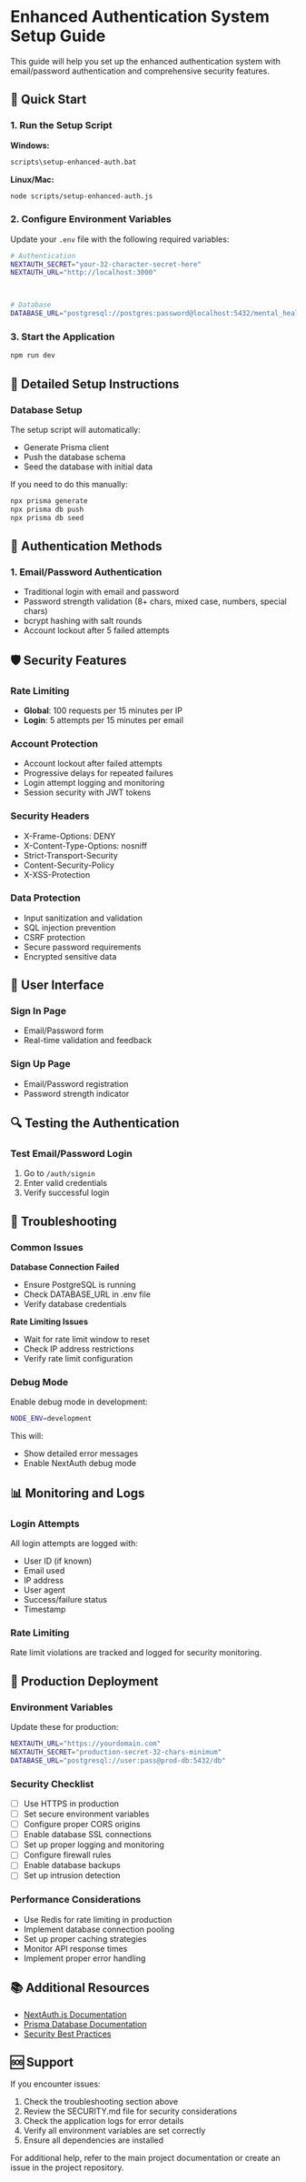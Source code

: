 # Enhanced Authentication System Setup Guide

This guide will help you set up the enhanced authentication system with email/password authentication and comprehensive security features.

## 🚀 Quick Start

### 1. Run the Setup Script

**Windows:**
```bash
scripts\setup-enhanced-auth.bat
```

**Linux/Mac:**
```bash
node scripts/setup-enhanced-auth.js
```

### 2. Configure Environment Variables

Update your `.env` file with the following required variables:

```bash
# Authentication
NEXTAUTH_SECRET="your-32-character-secret-here"
NEXTAUTH_URL="http://localhost:3000"



# Database
DATABASE_URL="postgresql://postgres:password@localhost:5432/mental_health_companion"
```

### 3. Start the Application

```bash
npm run dev
```

## 🔧 Detailed Setup Instructions



### Database Setup

The setup script will automatically:
- Generate Prisma client
- Push the database schema
- Seed the database with initial data

If you need to do this manually:

```bash
npx prisma generate
npx prisma db push
npx prisma db seed
```

## 🔐 Authentication Methods

### 1. Email/Password Authentication
- Traditional login with email and password
- Password strength validation (8+ chars, mixed case, numbers, special chars)
- bcrypt hashing with salt rounds
- Account lockout after 5 failed attempts



## 🛡️ Security Features

### Rate Limiting
- **Global**: 100 requests per 15 minutes per IP
- **Login**: 5 attempts per 15 minutes per email

### Account Protection
- Account lockout after failed attempts
- Progressive delays for repeated failures
- Login attempt logging and monitoring
- Session security with JWT tokens

### Security Headers
- X-Frame-Options: DENY
- X-Content-Type-Options: nosniff
- Strict-Transport-Security
- Content-Security-Policy
- X-XSS-Protection

### Data Protection
- Input sanitization and validation
- SQL injection prevention
- CSRF protection
- Secure password requirements
- Encrypted sensitive data

## 📱 User Interface

### Sign In Page
- Email/Password form
- Real-time validation and feedback

### Sign Up Page
- Email/Password registration
- Password strength indicator

## 🔍 Testing the Authentication

### Test Email/Password Login
1. Go to `/auth/signin`
2. Enter valid credentials
3. Verify successful login

## 🚨 Troubleshooting

### Common Issues

**Database Connection Failed**
- Ensure PostgreSQL is running
- Check DATABASE_URL in .env file
- Verify database credentials



**Rate Limiting Issues**
- Wait for rate limit window to reset
- Check IP address restrictions
- Verify rate limit configuration

### Debug Mode

Enable debug mode in development:

```bash
NODE_ENV=development
```

This will:
- Show detailed error messages
- Enable NextAuth debug mode

## 📊 Monitoring and Logs

### Login Attempts
All login attempts are logged with:
- User ID (if known)
- Email used
- IP address
- User agent
- Success/failure status
- Timestamp

### Rate Limiting
Rate limit violations are tracked and logged for security monitoring.


## 🔄 Production Deployment

### Environment Variables
Update these for production:

```bash
NEXTAUTH_URL="https://yourdomain.com"
NEXTAUTH_SECRET="production-secret-32-chars-minimum"
DATABASE_URL="postgresql://user:pass@prod-db:5432/db"
```

### Security Checklist
- [ ] Use HTTPS in production
- [ ] Set secure environment variables
- [ ] Configure proper CORS origins
- [ ] Enable database SSL connections
- [ ] Set up proper logging and monitoring
- [ ] Configure firewall rules
- [ ] Enable database backups
- [ ] Set up intrusion detection

### Performance Considerations
- Use Redis for rate limiting in production
- Implement database connection pooling
- Set up proper caching strategies
- Monitor API response times
- Implement proper error handling

## 📚 Additional Resources

- [NextAuth.js Documentation](https://next-auth.js.org/)
- [Prisma Database Documentation](https://www.prisma.io/docs/)
- [Security Best Practices](SECURITY.md)

## 🆘 Support

If you encounter issues:

1. Check the troubleshooting section above
2. Review the SECURITY.md file for security considerations
3. Check the application logs for error details
4. Verify all environment variables are set correctly
5. Ensure all dependencies are installed

For additional help, refer to the main project documentation or create an issue in the project repository.

